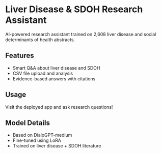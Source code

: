 # Liver Disease & SDOH Research Assistant

AI-powered research assistant trained on 2,608 liver disease and social determinants of health abstracts.

## Features
- Smart Q&A about liver disease and SDOH
- CSV file upload and analysis
- Evidence-based answers with citations

## Usage
Visit the deployed app and ask research questions!

## Model Details
- Based on DialoGPT-medium
- Fine-tuned using LoRA
- Trained on liver disease + SDOH literature
